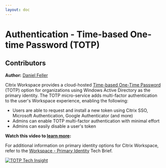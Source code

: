 ```yaml
---
layout: doc
---
```

# Authentication - Time-based One-time Password (TOTP)

## Contributors

**Author:** [Daniel Feller](https://twitter.com/djfeller)

Citrix Workspace provides a cloud-hosted [Time-based One-Time Password](https://docs.citrix.com/en-us/tech-zone/learn/tech-briefs/workspace-identity.html#active-directory-with-totp) (TOTP) option for organizations using Windows Active Directory as the primary identity. The TOTP micro-service adds multi-factor authentication to the user's Workspace experience, enabling the following:

-  Users are able to request and install a new token using Citrix SSO, Microsoft Authentication, Google Authenticator (and more)
-  Admins can enable TOTP multi-factor authentication with minimal effort
-  Admins can easily disable a user's token

**Watch this video to [learn more](https://www.youtube.com/watch?v=R8xwG_k2v78):**

For additional information on primary identity options for Citrix Workspace, refer to the [Workspace - Primary Identity](https://docs.citrix.com/en-us/tech-zone/learn/tech-briefs/workspace-identity.html) Tech Brief.

[![TOTP Tech Insight](/en-us/tech-zone/learn/media/shared_video-placeholder.png)](https://www.youtube.com/watch?v=R8xwG_k2v78)
